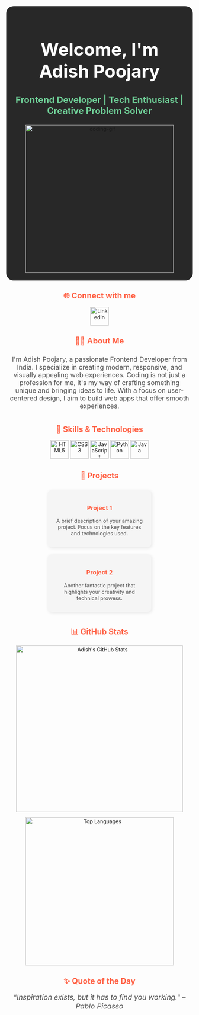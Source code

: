 <!-- HEADER WITH BACKGROUND -->
<div align="center" style="background-color: #282828; padding: 20px; border-radius: 20px; margin-bottom: 20px;">
  <h1 style="color: #ffffff; font-size: 3rem;">Welcome, I'm Adish Poojary</h1>
  <h3 style="color: #6FCF97; font-size: 1.5rem;">Frontend Developer | Tech Enthusiast | Creative Problem Solver</h3>
  <img src="https://media.giphy.com/media/qgQUggAC3Pfv687qPC/giphy.gif" alt="coding-gif" width="400"/>
</div>

<!-- CONNECT SECTION WITH ICONS -->
<h2 align="center" style="color: #FF6347;">🌐 Connect with me</h2>
<div align="center">
  <a href="https://www.linkedin.com/in/adish-poojary" target="_blank">
    <img src="https://img.icons8.com/color/48/000000/linkedin.png" alt="LinkedIn" width="50"/>
  </a>
</div>

<!-- ABOUT ME SECTION -->
<h2 align="center" style="color: #FF6347;">👨‍💻 About Me</h2>
<p align="center" style="color: #4F4F4F; font-size: 1.1rem; padding: 10px; max-width: 600px; margin: 0 auto;">
  I'm Adish Poojary, a passionate Frontend Developer from India. I specialize in creating modern, responsive, and visually appealing web experiences. Coding is not just a profession for me, it's my way of crafting something unique and bringing ideas to life. With a focus on user-centered design, I aim to build web apps that offer smooth experiences.
</p>

<!-- SKILLS SECTION WITH CARDS -->
<h2 align="center" style="color: #FF6347;">🚀 Skills & Technologies</h2>
<div align="center">
  <img src="https://img.icons8.com/color/48/000000/html-5.png" alt="HTML5" width="50" />
  <img src="https://img.icons8.com/color/48/000000/css3.png" alt="CSS3" width="50" />
  <img src="https://img.icons8.com/color/48/000000/javascript.png" alt="JavaScript" width="50" />
  <img src="https://img.icons8.com/color/48/000000/python.png" alt="Python" width="50" />
  <img src="https://img.icons8.com/color/48/000000/java-coffee-cup-logo.png" alt="Java" width="50" />
</div>

<!-- PROJECT SECTION WITH CARDS -->
<h2 align="center" style="color: #FF6347;">🔧 Projects</h2>
<div align="center">
  <div style="display: flex; justify-content: center; flex-wrap: wrap;">
    <div style="background-color: #f5f5f5; padding: 15px; margin: 10px; border-radius: 10px; width: 250px; box-shadow: 2px 2px 10px rgba(0, 0, 0, 0.1);">
      <h3 align="center" style="color: #FF6347;">Project 1</h3>
      <p align="center" style="color: #4F4F4F;">A brief description of your amazing project. Focus on the key features and technologies used.</p>
    </div>
    <div style="background-color: #f5f5f5; padding: 15px; margin: 10px; border-radius: 10px; width: 250px; box-shadow: 2px 2px 10px rgba(0, 0, 0, 0.1);">
      <h3 align="center" style="color: #FF6347;">Project 2</h3>
      <p align="center" style="color: #4F4F4F;">Another fantastic project that highlights your creativity and technical prowess.</p>
    </div>
  </div>
</div>

<!-- GITHUB STATS SECTION -->
<h2 align="center" style="color: #FF6347;">📊 GitHub Stats</h2>
<p align="center">
  <img src="https://github-readme-stats.vercel.app/api?username=abhaygpoojary&show_icons=true&theme=radical" alt="Adish's GitHub Stats" width="450" />
</p>
<p align="center">
  <img src="https://github-readme-stats.vercel.app/api/top-langs/?username=abhaygpoojary&layout=compact&theme=radical" alt="Top Languages" width="400" />
</p>

<!-- FOOTER WITH INSPIRATIONAL QUOTE -->
<h2 align="center" style="color: #FF6347;">✨ Quote of the Day</h2>
<p align="center" style="color: #4F4F4F; font-style: italic; font-size: 1.2rem;">
  "Inspiration exists, but it has to find you working." – Pablo Picasso
</p>
